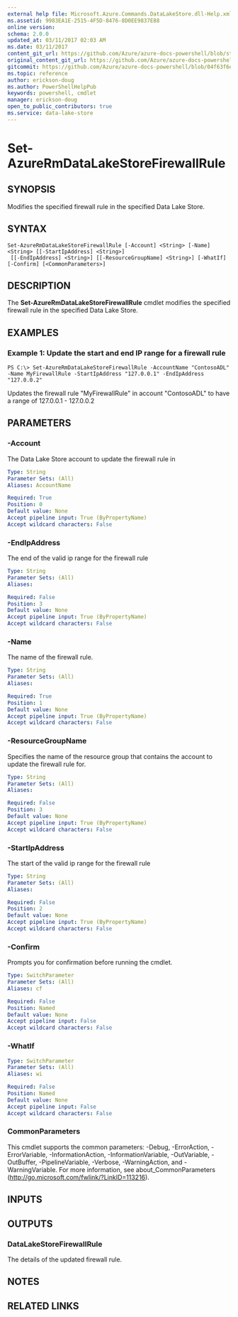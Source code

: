 ```yaml
---
external help file: Microsoft.Azure.Commands.DataLakeStore.dll-Help.xml
ms.assetid: 9983EA1E-2515-4F5D-8476-8D0EE9837E88
online version:
schema: 2.0.0
updated_at: 03/11/2017 02:03 AM
ms.date: 03/11/2017
content_git_url: https://github.com/Azure/azure-docs-powershell/blob/staging/azureps-cmdlets-docs/ResourceManager/AzureRM.DataLakeStore/v3.5.0/Set-AzureRmDataLakeStoreFirewallRule.md
original_content_git_url: https://github.com/Azure/azure-docs-powershell/blob/staging/azureps-cmdlets-docs/ResourceManager/AzureRM.DataLakeStore/v3.5.0/Set-AzureRmDataLakeStoreFirewallRule.md
gitcommit: https://github.com/Azure/azure-docs-powershell/blob/04f63f6e685743ace2c57eb157574e34e8610b1c
ms.topic: reference
author: erickson-doug
ms.author: PowerShellHelpPub
keywords: powershell, cmdlet
manager: erickson-doug
open_to_public_contributors: true
ms.service: data-lake-store
---
```


# Set-AzureRmDataLakeStoreFirewallRule

## SYNOPSIS
Modifies the specified firewall rule in the specified Data Lake Store.

## SYNTAX

```
Set-AzureRmDataLakeStoreFirewallRule [-Account] <String> [-Name] <String> [[-StartIpAddress] <String>]
 [[-EndIpAddress] <String>] [[-ResourceGroupName] <String>] [-WhatIf] [-Confirm] [<CommonParameters>]
```

## DESCRIPTION
The **Set-AzureRmDataLakeStoreFirewallRule** cmdlet modifies the specified firewall rule in the specified Data Lake Store.

## EXAMPLES

### Example 1: Update the start and end IP range for a firewall rule
```
PS C:\> Set-AzureRmDataLakeStoreFirewallRule -AccountName "ContosoADL" -Name MyFirewallRule -StartIpAddress "127.0.0.1" -EndIpAddress "127.0.0.2"
```

Updates the firewall rule "MyFirewallRule" in account "ContosoADL" to have a range of 127.0.0.1 - 127.0.0.2

## PARAMETERS

### -Account
The Data Lake Store account to update the firewall rule in

```yaml
Type: String
Parameter Sets: (All)
Aliases: AccountName

Required: True
Position: 0
Default value: None
Accept pipeline input: True (ByPropertyName)
Accept wildcard characters: False
```

### -EndIpAddress
The end of the valid ip range for the firewall rule

```yaml
Type: String
Parameter Sets: (All)
Aliases: 

Required: False
Position: 3
Default value: None
Accept pipeline input: True (ByPropertyName)
Accept wildcard characters: False
```

### -Name
The name of the firewall rule.

```yaml
Type: String
Parameter Sets: (All)
Aliases: 

Required: True
Position: 1
Default value: None
Accept pipeline input: True (ByPropertyName)
Accept wildcard characters: False
```

### -ResourceGroupName
Specifies the name of the resource group that contains the account to update the firewall rule for.

```yaml
Type: String
Parameter Sets: (All)
Aliases: 

Required: False
Position: 3
Default value: None
Accept pipeline input: True (ByPropertyName)
Accept wildcard characters: False
```

### -StartIpAddress
The start of the valid ip range for the firewall rule

```yaml
Type: String
Parameter Sets: (All)
Aliases: 

Required: False
Position: 2
Default value: None
Accept pipeline input: True (ByPropertyName)
Accept wildcard characters: False
```

### -Confirm
Prompts you for confirmation before running the cmdlet.

```yaml
Type: SwitchParameter
Parameter Sets: (All)
Aliases: cf

Required: False
Position: Named
Default value: None
Accept pipeline input: False
Accept wildcard characters: False
```

### -WhatIf
```yaml
Type: SwitchParameter
Parameter Sets: (All)
Aliases: wi

Required: False
Position: Named
Default value: None
Accept pipeline input: False
Accept wildcard characters: False
```

### CommonParameters
This cmdlet supports the common parameters: -Debug, -ErrorAction, -ErrorVariable, -InformationAction, -InformationVariable, -OutVariable, -OutBuffer, -PipelineVariable, -Verbose, -WarningAction, and -WarningVariable. For more information, see about_CommonParameters (http://go.microsoft.com/fwlink/?LinkID=113216).

## INPUTS

## OUTPUTS

### DataLakeStoreFirewallRule
The details of the updated firewall rule.

## NOTES

## RELATED LINKS

